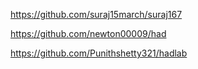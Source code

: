 https://github.com/suraj15march/suraj167

https://github.com/newton00009/had

https://github.com/Punithshetty321/hadlab
